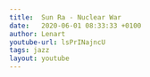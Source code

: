 ```yaml
---
title:  Sun Ra - Nuclear War
date:   2020-06-01 08:33:33 +0100
author: Lenart
youtube-url: lsPrINajncU
tags: jazz
layout: youtube
---
```


